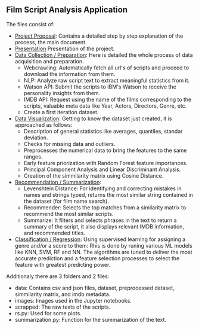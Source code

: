 ## Film Script Analysis Application
The files consist of:
- [Project Proposal](https://github.com/luisecastro/dataInc/blob/master/project_proposal.pdf): Contains a detailed step by step explanation of the process, the main document.
- [Presentation](https://github.com/luisecastro/dataInc/blob/master/script_analysis.pdf) Presentation of the project.
- [Data Collection / Preparation](https://github.com/luisecastro/dataInc/blob/master/data_pre.ipynb): Here is detailed the whole process of data acquisition and preparation.
 	- Webcrawling: Automatically fetch all url's of scripts and proceed to download the information from them.
    - NLP: Analyze raw script text to extract meaningful statistics from it.
    - Watson API: Submit the scripts to IBM's Watson to receive the personality insights from them.
    - IMDB API: Request using the name of the films corresponding to the scripts, valuable meta data like Year, Actors, Directors, Genre, etc.
    - Create a first iteration dataset.
- [Data Visualization](https://github.com/luisecastro/dataInc/blob/master/data_viz.ipynb): Getting to know the dataset just created, it is approached as follows: 
	- Description of general statistics like averages, quantiles, standar deviation.
	- Checks for missing data and outliers.
	- Preprocesses the numerical data to bring the features to the same ranges.
	- Early feature priorization with Random Forest feature importances.
	- Principal Component Analysis and Linear Discriminant Analysis.
	- Creation of the simmilarity matrix using Cosine Distance.
- [Recommendation / Summarization](https://github.com/luisecastro/dataInc/blob/master/rec_sum.ipynb):
	- Levenshtein Distance: For identifying and correcting mistakes in names and strings typed, returns the most similar string contained in the dataset (for film name search).
	- Recommender: Selects the top matches from a similarity matrix to recommend the most similar scripts.
	- Summarize: It filters and selects phrases in the text to return a summary of the script, it also displays relevant IMDB information, and recommended titles.
- [Classification / Regression](https://github.com/luisecastro/dataInc/blob/master/reg_class.ipynb): Using supervised learning for assigning a genre and/or a score to them: Rhis is done by runing various ML models like KNN, SVM, RF and NN. The algorithms are tuned to deliver the most accurate prediction and a feature selection processes to select the feature with greatest predicting power.

Additionaly there are 3 folders and 2 files:
- data: Contains csv and json files, dataset, preprocessed dataset, simmilarity matrix, and imdb metadata.
- images: Images used in the Jupyter notebooks.
- scrapped: The raw texts of the scripts.
- rs.py: Used for some plots.
- summarization.py: Function for the summarization of the text.
